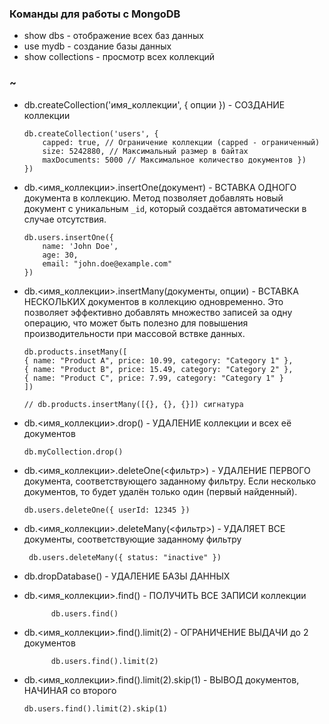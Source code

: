 ### Команды для работы с MongoDB
- show dbs - отображение всех баз данных
- use mydb - создание базы данных
- show collections - просмотр всех коллекций

### ~
- db.createCollection('имя_коллекции', { опции }) - СОЗДАНИЕ коллекции

      db.createCollection('users', {
          capped: true, // Ограничение коллекции (capped - ограниченный)
          size: 5242880, // Максимальный размер в байтах
          maxDocuments: 5000 // Максимальное количество документов })
      })

- db.<имя_коллекции>.insertOne(документ) - ВСТАВКА ОДНОГО документа в коллекцию. Метод позволяет добавлять новый документ с уникальным `_id`, который создаётся автоматически в случае отсутствия.

      db.users.insertOne({
          name: 'John Doe',
          age: 30,
          email: "john.doe@example.com"
      })

- db.<имя_коллекции>.insertMany(документы, опции) - ВСТАВКА НЕСКОЛЬКИХ документов в коллекцию одновременно. Это позволяет эффективно добавлять множество записей за одну операцию, что может быть полезно для повышения производительности при массовой вствке данных.

      db.products.insetMany([
      { name: "Product A", price: 10.99, category: "Category 1" },
      { name: "Product B", price: 15.49, category: "Category 2" },
      { name: "Product C", price: 7.99, category: "Category 1" }
      ]) 
  
      // db.products.insertMany([{}, {}, {}]) сигнатура
      

- db.<имя_коллекции>.drop() - УДАЛЕНИЕ коллекции и всех её документов

      db.myCollection.drop()

- db.<имя_коллекции>.deleteOne(<фильтр>) - УДАЛЕНИЕ ПЕРВОГО документа, соответствующего заданному фильтру. Если несколько документов, то будет удалён только один (первый найденный).

      db.users.deleteOne({ userId: 12345 })
 - db.<имя_коллекции>.deleteMany(<фильтр>) - УДАЛЯЕТ ВСЕ документы, соответствующие заданному фильтру

        db.users.deleteMany({ status: "inactive" })

- db.dropDatabase() - УДАЛЕНИЕ БАЗЫ ДАННЫХ

- db.<имя_коллекции>.find() - ПОЛУЧИТЬ ВСЕ ЗАПИСИ коллекции

            db.users.find()

- db.<имя_коллекции>.find().limit(2) - ОГРАНИЧЕНИЕ ВЫДАЧИ до 2 документов

            db.users.find().limit(2)

- db.<имя_коллекции>.find().limit(2).skip(1) - ВЫВОД документов, НАЧИНАЯ со второго

      db.users.find().limit(2).skip(1)
